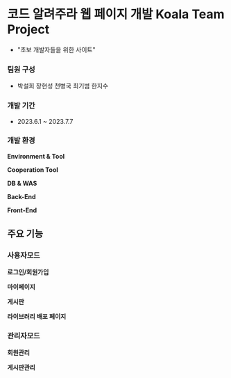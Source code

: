 # 코드 알려주라 웹 페이지 개발 Koala Team Project
- "초보 개발자들을 위한 사이트"


### 팀원 구성
- 박설희 장현성 천병국 최기범 한지수


### 개발 기간
- 2023.6.1 ~ 2023.7.7


### 개발 환경
**Environment & Tool**

**Cooperation Tool**

**DB & WAS**

**Back-End**

**Front-End**


## 주요 기능
### 사용자모드
**로그인/회원가입**

**마이페이지**

**게시판**

**라이브러리 배포 페이지**


### 관리자모드
**회원관리**

**게시판관리**

